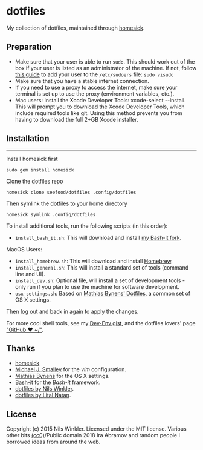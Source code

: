 dotfiles
========

My collection of dotfiles, maintained through [homesick](https://github.com/technicalpickles/homesick).

## Preparation

* Make sure that your user is able to run `sudo`. This should work out of the box if your user is listed as an administrator of the machine. If not, follow [this guide](http://osxdaily.com/2014/02/06/add-user-sudoers-file-mac/) to add your user to the `/etc/sudoers` file: `sudo visudo`
* Make sure that you have a stable internet connection.
* If you need to use a proxy to access the internet, make sure your terminal is set up to use the proxy (environment variables, etc.).
* Mac users: Install the Xcode Developer Tools: xcode-select --install. This will prompt you to download the Xcode Developer Tools, which include required tools like git. Using this method prevents you from having to download the full 2+GB Xcode installer.

## Installation
------------

Install homesick first

    sudo gem install homesick

Clone the dotfiles repo

    homesick clone seefood/dotfiles .config/dotfiles

Then symlink the dotfiles to your home directory

    homesick symlink .config/dotfiles

To install additional tools, run the following scripts (in this order):

* `install_bash_it.sh`: This will download and install [my Bash-it fork](https://github.com/nwinkler/bash-it).

MacOS Users:
* `install_homebrew.sh`: This will download and install [Homebrew](https://brew.sh).
* `install_general.sh`: This will install a standard set of tools (command line and UI).
* `install_dev.sh`: Optional file, will install a set of development tools - only run if you plan to use the machine for software development.
* `osx-settings.sh`: Based on [Mathias Bynens' Dotfiles](https://github.com/mathiasbynens/dotfiles), a common set of OS X settings.

Then log out and back in again to apply the changes.

For more cool shell tools, see my [Dev-Env gist](https://gist.github.com/seefood/d70672cccb551935827ece2554592f96), and the dotfiles lovers' page ["GitHub ❤ ~/"](https://dotfiles.github.io/).

Thanks
------

* [homesick](https://github.com/technicalpickles/homesick)
* [Michael J. Smalley](https://github.com/michaeljsmalley/dotfiles) for the _vim_ configuration.
* [Mathias Bynens](https://github.com/mathiasbynens/dotfiles) for the OS X settings.
* [Bash-it](https://github.com/bash-it/bash-it) for the _Bash-it_ framework.
* [dotfiles by Nils Winkler](https://github.com/nwinkler/dotfiles).
* [dotfiles by Lital Natan](https://github.com/smackware/bashprofile).

License
-------

Copyright (c) 2015 Nils Winkler. Licensed under the MIT license.
Various other bits [(cc0)](https://creativecommons.org/share-your-work/public-domain/cc0/)/Public domain 2018 Ira Abramov and random people I borrowed ideas from around the web.
